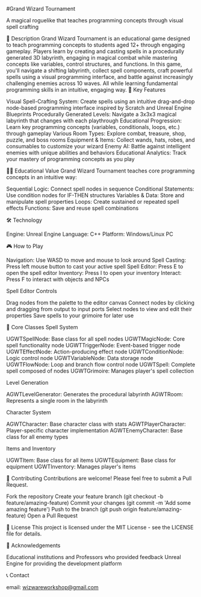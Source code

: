 #Grand Wizard Tournament

A magical roguelike that teaches programming concepts through visual spell crafting

📖 Description
Grand Wizard Tournament is an educational game designed to teach programming concepts to students aged 12+ through engaging gameplay. Players learn by creating and casting spells in a procedurally generated 3D labyrinth, engaging in magical combat while mastering concepts like variables, control structures, and functions.
In this game, you'll navigate a shifting labyrinth, collect spell components, craft powerful spells using a visual programming interface, and battle against increasingly challenging enemies across 10 waves. All while learning fundamental programming skills in an intuitive, engaging way.
🌟 Key Features

Visual Spell-Crafting System: Create spells using an intuitive drag-and-drop node-based programming interface inspired by Scratch and Unreal Engine Blueprints
Procedurally Generated Levels: Navigate a 3x3x3 magical labyrinth that changes with each playthrough
Educational Progression: Learn key programming concepts (variables, conditionals, loops, etc.) through gameplay
Various Room Types: Explore combat, treasure, shop, puzzle, and boss rooms
Equipment & Items: Collect wands, hats, robes, and consumables to customize your wizard
Enemy AI: Battle against intelligent enemies with unique abilities and behaviors
Educational Analytics: Track your mastery of programming concepts as you play

🧙‍♂️ Educational Value
Grand Wizard Tournament teaches core programming concepts in an intuitive way:

Sequential Logic: Connect spell nodes in sequence
Conditional Statements: Use condition nodes for IF-THEN structures
Variables & Data: Store and manipulate spell properties
Loops: Create sustained or repeated spell effects
Functions: Save and reuse spell combinations

🛠️ Technology

Engine: Unreal Engine
Language: C++
Platform: Windows/Linux PC

🎮 How to Play

Navigation: Use WASD to move and mouse to look around
Spell Casting: Press left mouse button to cast your active spell
Spell Editor: Press E to open the spell editor
Inventory: Press I to open your inventory
Interact: Press F to interact with objects and NPCs

Spell Editor Controls

Drag nodes from the palette to the editor canvas
Connect nodes by clicking and dragging from output to input ports
Select nodes to view and edit their properties
Save spells to your grimoire for later use

📝 Core Classes
Spell System

UGWTSpellNode: Base class for all spell nodes
UGWTMagicNode: Core spell functionality node
UGWTTriggerNode: Event-based trigger node
UGWTEffectNode: Action-producing effect node
UGWTConditionNode: Logic control node
UGWTVariableNode: Data storage node
UGWTFlowNode: Loop and branch flow control node
UGWTSpell: Complete spell composed of nodes
UGWTGrimoire: Manages player's spell collection

Level Generation

AGWTLevelGenerator: Generates the procedural labyrinth
AGWTRoom: Represents a single room in the labyrinth

Character System

AGWTCharacter: Base character class with stats
AGWTPlayerCharacter: Player-specific character implementation
AGWTEnemyCharacter: Base class for all enemy types

Items and Inventory

UGWTItem: Base class for all items
UGWTEquipment: Base class for equipment
UGWTInventory: Manages player's items

🤝 Contributing
Contributions are welcome! Please feel free to submit a Pull Request.

Fork the repository
Create your feature branch (git checkout -b feature/amazing-feature)
Commit your changes (git commit -m 'Add some amazing feature')
Push to the branch (git push origin feature/amazing-feature)
Open a Pull Request

📄 License
This project is licensed under the MIT License - see the LICENSE file for details.

👏 Acknowledgements

Educational institutions and Professors who provided feedback
Unreal Engine for providing the development platform

📞 Contact

email: wizwareworkshop@gmail.com